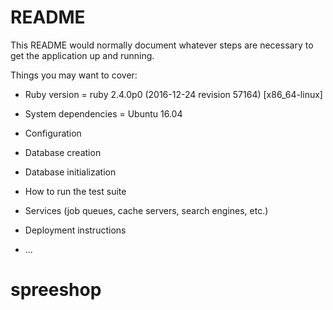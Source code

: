 # README

This README would normally document whatever steps are necessary to get the
application up and running.

Things you may want to cover:

* Ruby version = ruby 2.4.0p0 (2016-12-24 revision 57164) [x86_64-linux]


* System dependencies = Ubuntu 16.04

* Configuration

* Database creation

* Database initialization

* How to run the test suite

* Services (job queues, cache servers, search engines, etc.)

* Deployment instructions

* ...
# spreeshop
